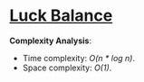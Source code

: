 # [Luck Balance](https://www.hackerrank.com/challenges/luck-balance)

__Complexity Analysis__:
* Time complexity: _O(n * log n)_.
* Space complexity: _O(1)_.
